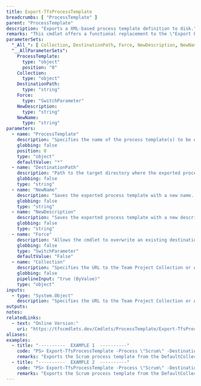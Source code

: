 ```yaml
---
title: Export-TfsProcessTemplate
breadcrumbs: [ "ProcessTemplate" ]
parent: "ProcessTemplate"
description: "Exports a XML-based process template definition to disk."
remarks: "This cmdlet offers a functional replacement to the \"Export Process Template\" feature found in Team Explorer. All files pertaining to the specified process template (work item defininitons, reports, saved queries, process configuration and so on) are downloaded from the given Team Project Collection and saved in a local directory, preserving the directory structure required to later re-import it. This is specially handy to do small changes to a process template or to create a new process template based on an existing one."
parameterSets: 
  "_All_": [ Collection, DestinationPath, Force, NewDescription, NewName, ProcessTemplate ] 
  "__AllParameterSets":  
    ProcessTemplate: 
      type: "object"  
      position: "0"  
    Collection: 
      type: "object"  
    DestinationPath: 
      type: "string"  
    Force: 
      type: "SwitchParameter"  
    NewDescription: 
      type: "string"  
    NewName: 
      type: "string" 
parameters: 
  - name: "ProcessTemplate" 
    description: "Specifies the name of the process template(s) to be exported. Wildcards are supported. When omitted, all process templates in the given project collection are exported." 
    globbing: false 
    position: 0 
    type: "object" 
    defaultValue: "*" 
  - name: "DestinationPath" 
    description: "Path to the target directory where the exported process template (and related files) will be saved. A folder with the process template name will be created under this path. When omitted, templates are exported in the current directory." 
    globbing: false 
    type: "string" 
  - name: "NewName" 
    description: "Saves the exported process template with a new name. Useful when exporting a base template which will be used as a basis for a new process template. When omitted, the original name is used." 
    globbing: false 
    type: "string" 
  - name: "NewDescription" 
    description: "Saves the exported process template with a new description. Useful when exporting a base template which will be used as a basis for a new process template. When omitted, the original description is used." 
    globbing: false 
    type: "string" 
  - name: "Force" 
    description: "Allows the cmdlet to overwrite an existing destination folder." 
    globbing: false 
    type: "SwitchParameter" 
    defaultValue: "False" 
  - name: "Collection" 
    description: "Specifies the URL to the Team Project Collection or Azure DevOps Organization to connect to, a TfsTeamProjectCollection object (Windows PowerShell only), or a VssConnection object. You can also connect to an Azure DevOps Services organizations by simply providing its name instead of the full URL. For more details, see the Get-TfsTeamProjectCollection cmdlet. When omitted, it defaults to the connection set by Connect-TfsTeamProjectCollection (if any)." 
    globbing: false 
    pipelineInput: "true (ByValue)" 
    type: "object"
inputs: 
  - type: "System.Object" 
    description: "Specifies the URL to the Team Project Collection or Azure DevOps Organization to connect to, a TfsTeamProjectCollection object (Windows PowerShell only), or a VssConnection object. You can also connect to an Azure DevOps Services organizations by simply providing its name instead of the full URL. For more details, see the Get-TfsTeamProjectCollection cmdlet. When omitted, it defaults to the connection set by Connect-TfsTeamProjectCollection (if any)."
outputs: 
notes: 
relatedLinks: 
  - text: "Online Version:" 
    uri: "https://tfscmdlets.dev/Cmdlets/ProcessTemplate/Export-TfsProcessTemplate"
aliases: 
examples: 
  - title: "----------  EXAMPLE 1  ----------" 
    code: "PS> Export-TfsProcessTemplate -Process \"Scrum\" -DestinationPath C:\\PT -Collection http://vsalm:8080/tfs/DefaultCollection" 
    remarks: "Exports the Scrum process template from the DefaultCollection project collection in the VSALM server, saving the template files to the C:\\PT\\Scrum directory in the local computer." 
  - title: "----------  EXAMPLE 2  ----------" 
    code: "PS> Export-TfsProcessTemplate -Process \"Scrum\" -DestinationPath C:\\PT -Collection http://vsalm:8080/tfs/DefaultCollection -NewName \"MyScrum\" -NewDescription \"A customized version of the Scrum process template\"" 
    remarks: "Exports the Scrum process template from the DefaultCollection project collection in the VSALM server, saving the template files to the C:\\PT\\MyScrum directory in the local computer. Notice that the process template is being renamed from Scrum to MyScrum, so that it can be later reimported as a new process template instead of overwriting the original one."
---
```

